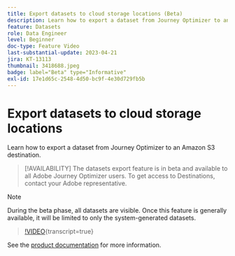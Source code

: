 ```yaml
---
title: Export datasets to cloud storage locations (Beta)
description: Learn how to export a dataset from Journey Optimizer to an Amazon S3 destination.
feature: Datasets
role: Data Engineer
level: Beginner
doc-type: Feature Video
last-substantial-update: 2023-04-21
jira: KT-13113
thumbnail: 3418688.jpeg
badge: label="Beta" type="Informative"
exl-id: 17e1d65c-2548-4d50-bc9f-4e30d729fb5b
---
```

# Export datasets to cloud storage locations

Learn how to export a dataset from Journey Optimizer to an Amazon S3 destination.

>[!AVAILABILITY]
>The datasets export feature is in beta and available to all Adobe Journey Optimizer users. To get access to Destinations, contact your Adobe representative.  

>[!NOTE]
>During the beta phase, all datasets are visible. Once this feature is generally available, it will be limited to only the system-generated datasets. 

>[!VIDEO](https://video.tv.adobe.com/v/3418688/?quality=12&learn=on){transcript=true}

See the [product documentation](https://experienceleague.adobe.com/docs/journey-optimizer/using/data-management/datasets/export-datasets.html?lang=en) for more information.
